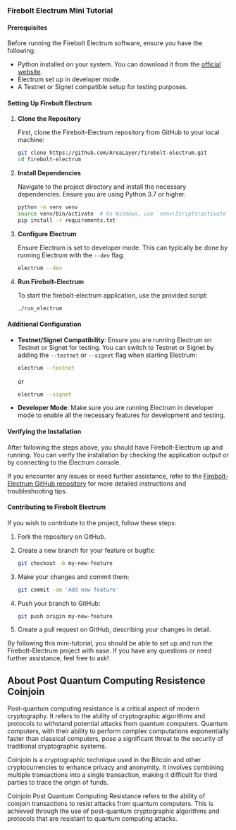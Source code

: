 ### Firebolt Electrum Mini Tutorial

#### Prerequisites

Before running the Firebolt Electrum software, ensure you have the following:

- Python installed on your system. You can download it from the [official website](https://www.python.org/downloads/).
- Electrum set up in developer mode.
- A Testnet or Signet compatible setup for testing purposes.

#### Setting Up Firebolt Electrum

1. **Clone the Repository**

   First, clone the Firebolt-Electrum repository from GitHub to your local machine:

   ```sh
   git clone https://github.com/AreaLayer/firebolt-electrum.git
   cd firebolt-electrum
   ```

2. **Install Dependencies**

   Navigate to the project directory and install the necessary dependencies. Ensure you are using Python 3.7 or higher.

   ```sh
   python -m venv venv
   source venv/bin/activate  # On Windows, use `venv\Scripts\activate`
   pip install -r requirements.txt
   ```

3. **Configure Electrum**

   Ensure Electrum is set to developer mode. This can typically be done by running Electrum with the `--dev` flag. 

   ```sh
   electrum --dev
   ```

4. **Run Firebolt-Electrum**

   To start the firebolt-electrum application, use the provided script:

   ```sh
   ./run_electrum
   ```

#### Additional Configuration

- **Testnet/Signet Compatibility**: Ensure you are running Electrum on Testnet or Signet for testing. You can switch to Testnet or Signet by adding the `--testnet` or `--signet` flag when starting Electrum:

  ```sh
  electrum --testnet
  ```

  or

  ```sh
  electrum --signet
  ```

- **Developer Mode**: Make sure you are running Electrum in developer mode to enable all the necessary features for development and testing.

#### Verifying the Installation

After following the steps above, you should have Firebolt-Electrum up and running. You can verify the installation by checking the application output or by connecting to the Electrum console.

If you encounter any issues or need further assistance, refer to the [Firebolt-Electrum GitHub repository](https://github.com/AreaLayer/firebolt-electrum) for more detailed instructions and troubleshooting tips.

#### Contributing to Firebolt Electrum

If you wish to contribute to the project, follow these steps:

1. Fork the repository on GitHub.
2. Create a new branch for your feature or bugfix:

   ```sh
   git checkout -b my-new-feature
   ```

3. Make your changes and commit them:

   ```sh
   git commit -am 'Add new feature'
   ```

4. Push your branch to GitHub:

   ```sh
   git push origin my-new-feature
   ```

5. Create a pull request on GitHub, describing your changes in detail.

By following this mini-tutorial, you should be able to set up and run the Firebolt-Electrum project with ease. If you have any questions or need further assistance, feel free to ask!

## About Post Quantum Computing Resistence Coinjoin

Post-quantum computing resistance is a critical aspect of modern cryptography. It refers to the ability of cryptographic algorithms and protocols to withstand potential attacks from quantum computers. Quantum computers, with their ability to perform complex computations exponentially faster than classical computers, pose a significant threat to the security of traditional cryptographic systems.

Coinjoin is a cryptographic technique used in the Bitcoin and other cryptocurrencies to enhance privacy and anonymity. It involves combining multiple transactions into a single transaction, making it difficult for third parties to trace the origin of funds.

Coinjoin Post Quantum Computing Resistance refers to the ability of coinjoin transactions to resist attacks from quantum computers. This is achieved through the use of post-quantum cryptographic algorithms and protocols that are resistant to quantum computing attacks.